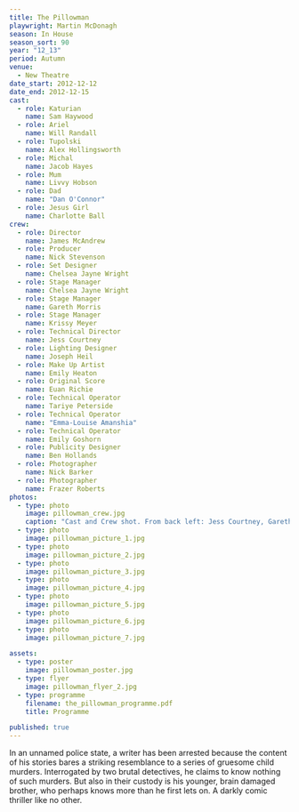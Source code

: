 ```yaml
---
title: The Pillowman
playwright: Martin McDonagh
season: In House
season_sort: 90
year: "12_13"
period: Autumn
venue:
  - New Theatre
date_start: 2012-12-12
date_end: 2012-12-15
cast:
  - role: Katurian
    name: Sam Haywood
  - role: Ariel
    name: Will Randall
  - role: Tupolski
    name: Alex Hollingsworth
  - role: Michal
    name: Jacob Hayes
  - role: Mum
    name: Livvy Hobson
  - role: Dad
    name: "Dan O'Connor"
  - role: Jesus Girl
    name: Charlotte Ball
crew:
  - role: Director
    name: James McAndrew
  - role: Producer
    name: Nick Stevenson
  - role: Set Designer
    name: Chelsea Jayne Wright
  - role: Stage Manager
    name: Chelsea Jayne Wright
  - role: Stage Manager
    name: Gareth Morris
  - role: Stage Manager
    name: Krissy Meyer
  - role: Technical Director
    name: Jess Courtney
  - role: Lighting Designer
    name: Joseph Heil
  - role: Make Up Artist
    name: Emily Heaton
  - role: Original Score
    name: Euan Richie
  - role: Technical Operator
    name: Tariye Peterside
  - role: Technical Operator
    name: "Emma-Louise Amanshia"
  - role: Technical Operator
    name: Emily Goshorn
  - role: Publicity Designer
    name: Ben Hollands
  - role: Photographer
    name: Nick Barker
  - role: Photographer
    name: Frazer Roberts
photos:
  - type: photo
    image: pillowman_crew.jpg
    caption: "Cast and Crew shot. From back left: Jess Courtney, Gareth Morris, Livvy Hobson, Dan O'Connor, Charlotte Ball, Jacob Hayes, James McAndrew, Nick Stevenson, Chelsea Jayne Wright, Emily Heaton. Bottom from left: Sam Haywood, Will Randall, Alex Hollingsworth"
  - type: photo
    image: pillowman_picture_1.jpg
  - type: photo
    image: pillowman_picture_2.jpg
  - type: photo
    image: pillowman_picture_3.jpg
  - type: photo
    image: pillowman_picture_4.jpg
  - type: photo
    image: pillowman_picture_5.jpg
  - type: photo
    image: pillowman_picture_6.jpg
  - type: photo
    image: pillowman_picture_7.jpg

assets:
  - type: poster
    image: pillowman_poster.jpg
  - type: flyer
    image: pillowman_flyer_2.jpg
  - type: programme
    filename: the_pillowman_programme.pdf
    title: Programme

published: true
---
```


In an unnamed police state, a writer has been arrested because the content of his stories bares a striking resemblance to a series of gruesome child murders. Interrogated by two brutal detectives, he claims to know nothing of such murders. But also in their custody is his younger, brain damaged brother, who perhaps knows more than he first lets on. A darkly comic thriller like no other.
